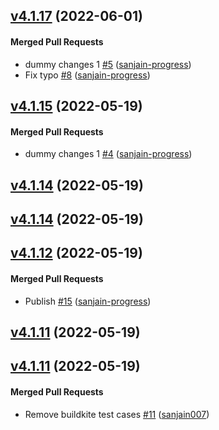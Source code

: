 <!-- latest_release -->
<!-- latest_release -->

<!-- release_rollup -->
<!-- release_rollup -->

<!-- latest_stable_release -->
## [v4.1.17](https://github.com/chef/expieriment/tree/v4.1.17) (2022-06-01)

#### Merged Pull Requests
- dummy changes 1 [#5](https://github.com/chef/expieriment/pull/5) ([sanjain-progress](https://github.com/sanjain-progress))
- Fix typo [#8](https://github.com/chef/expieriment/pull/8) ([sanjain-progress](https://github.com/sanjain-progress))
<!-- latest_stable_release -->

## [v4.1.15](https://github.com/chef/expieriment/tree/v4.1.15) (2022-05-19)

#### Merged Pull Requests
- dummy changes 1 [#4](https://github.com/chef/expieriment/pull/4) ([sanjain-progress](https://github.com/sanjain-progress))

## [v4.1.14](https://github.com/chef/expieriment/tree/v4.1.14) (2022-05-19)

## [v4.1.14](https://github.com/chef/expieriment/tree/v4.1.14) (2022-05-19)

## [v4.1.12](https://github.com/chef/semverse/tree/v4.1.12) (2022-05-19)

#### Merged Pull Requests
- Publish [#15](https://github.com/chef/semverse/pull/15) ([sanjain-progress](https://github.com/sanjain-progress))

## [v4.1.11](https://github.com/chef/semverse/tree/v4.1.11) (2022-05-19)

## [v4.1.11](https://github.com/chef/semverse/tree/v4.1.11) (2022-05-19)

#### Merged Pull Requests
- Remove buildkite test cases [#11](https://github.com/chef/semverse/pull/11) ([sanjain007](https://github.com/sanjain007))